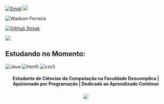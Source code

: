 <div> 
   <a href="mailto:dev.wadson@gmail.com" target="_blank">  <img src="https://img.shields.io/badge/Gmail-D14836?style=for-the-badge&logo=gmail&logoColor=white" alt="Email"></a>
  <a href="https://www.linkedin.com/in/wadson-ferreira/"  target="_blank"><img src="https://img.shields.io/badge/-LinkedIn-%230077B5?style=for-the-badge&logo=linkedin&logoColor=white"></a> 
  </div>
  
  
![Wadson-Ferreira](https://github-readme-stats.vercel.app/api?username=Wadson-Ferreira&show_icons=true&theme=synthwave&locale=pt-br)

[![GitHub Streak](https://streak-stats.demolab.com/?user=Wadson-Ferreira&theme=synthwave&locale=pt-br)](https://git.io/streak-stats) 

<img src="https://github-readme-stats.vercel.app/api/top-langs/?username=Wadson-Ferreira&layout=compact&langs_count=6&theme=synthwave&locale=pt-br"/>



## Estudando no Momento:

<div style="display: inline-block">
  <img align= "center" alt="Java" src="https://img.shields.io/badge/Java-ED8B00?style=for-the-badge&logo=openjdk&logoColor=white"/>
  <img align= "center" alt="html5" src="https://img.shields.io/badge/HTML5-E34F26?style=for-the-badge&logo=html5&logoColor=white"/>
  <img align= "center" alt="css3" src="https://img.shields.io/badge/CSS3-1572B6?style=for-the-badge&logo=css3&logoColor=white"/>
</div>

 <h4 align="center">Estudante de Ciências da Computação na Faculdade Descomplica | Apaixonado por Programação | Dedicado ao Aprendizado Contínuo</h4>

###

<div align="center">
  <img src="https://profile-counter.glitch.me/Wadson-Ferreira/count.svg?"  />
</div>

###

